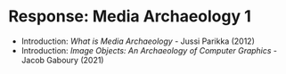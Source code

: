 # Response: Media Archaeology 1

- Introduction: *What is Media Archaeology* - Jussi Parikka (2012)
- Introduction: *Image Objects: An Archaeology of Computer Graphics* - Jacob Gaboury (2021)